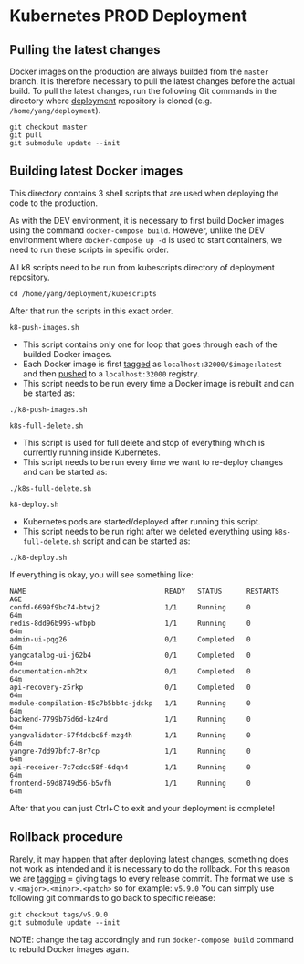 # Kubernetes PROD Deployment

## Pulling the latest changes

Docker images on the production are always builded from the `master` branch.
It is therefore necessary to pull the latest changes before the actual build.
To pull the latest changes, run the following Git commands
in the directory where [deployment](https://github.com/YangCatalog/deployment) repository is cloned (e.g. `/home/yang/deployment`).
```
git checkout master
git pull
git submodule update --init
```

## Building latest Docker images

This directory contains 3 shell scripts that are used when deploying the code to the production.

As with the DEV environment, it is necessary to first build Docker images using the command `docker-compose build`.
However, unlike the DEV environment where `docker-compose up -d` is used to start containers,
we need to run these scripts in specific order.


All k8 scripts need to be run from kubescripts directory of deployment repository.
```
cd /home/yang/deployment/kubescripts
```

After that run the scripts in this exact order.

`k8-push-images.sh`

- This script contains only one for loop that goes through each of the builded Docker images.
- Each Docker image is first [tagged](https://docs.docker.com/engine/reference/commandline/tag/) as `localhost:32000/$image:latest`
and then [pushed](https://docs.docker.com/engine/reference/commandline/push/) to a `localhost:32000` registry.
- This script needs to be run every time a Docker image is rebuilt and can be started as:
```
./k8-push-images.sh
```

`k8s-full-delete.sh`

- This script is used for full delete and stop of everything which is currently running inside Kubernetes.
- This script needs to be run every time we want to re-deploy changes and can be started as:
```
./k8s-full-delete.sh
```

`k8-deploy.sh`

- Kubernetes pods are started/deployed after running this script.
- This script needs to be run right after we deleted everything using `k8s-full-delete.sh` script and can be started as:
```
./k8-deploy.sh
```

If everything is okay, you will see something like:
```
NAME                                  READY   STATUS      RESTARTS   AGE
confd-6699f9bc74-btwj2                1/1     Running     0          64m
redis-8dd96b995-wfbpb                 1/1     Running     0          64m
admin-ui-pqg26                        0/1     Completed   0          64m
yangcatalog-ui-j62b4                  0/1     Completed   0          64m
documentation-mh2tx                   0/1     Completed   0          64m
api-recovery-z5rkp                    0/1     Completed   0          64m
module-compilation-85c7b5bb4c-jdskp   1/1     Running     0          64m
backend-7799b75d6d-kz4rd              1/1     Running     0          64m
yangvalidator-57f4dcbc6f-mzg4h        1/1     Running     0          64m
yangre-7dd97bfc7-8r7cp                1/1     Running     0          64m
api-receiver-7c7cdcc58f-6dqn4         1/1     Running     0          64m
frontend-69d8749d56-b5vfh             1/1     Running     0          64m
```

After that you can just Ctrl+C to exit and your deployment is complete!

## Rollback procedure

Rarely, it may happen that after deploying latest changes, something does not work as intended and it is necessary to do the rollback.
For this reason we are [tagging](https://git-scm.com/book/en/v2/Git-Basics-Tagging) = giving tags to every release commit.
The format we use is `v.<major>.<minor>.<patch>` so for example: `v5.9.0`
You can simply use following git commands to go back to specific release:
```
git checkout tags/v5.9.0
git submodule update --init
```
NOTE: change the tag accordingly and run `docker-compose build` command to rebuild Docker images again.
